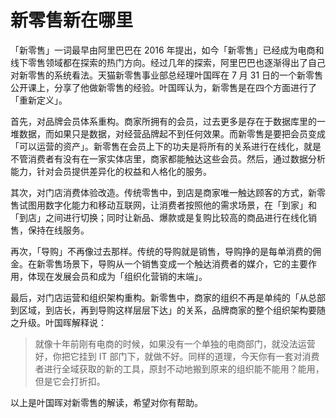 # 新零售新在哪里

「新零售」一词最早由阿里巴巴在 2016 年提出，如今「新零售」已经成为电商和线下零售领域都在探索的热门方向。经过几年的探索，阿里巴巴也逐渐得出了自己对新零售的系统看法。天猫新零售事业部总经理叶国晖在 7 月 31 日的一个新零售公开课上，分享了他做新零售的经验。叶国晖认为，新零售是在四个方面进行了「重新定义」。

首先，对品牌会员体系重构。商家所拥有的会员，过去更多是存在于数据库里的一堆数据，而如果只是数据，对经营品牌起不到任何效果。而新零售是要把会员变成「可以运营的资产」。新零售在会员上下的功夫是将所有的关系进行在线化，就是不管消费者有没有在一家实体店里，商家都能触达这些会员。然后，通过数据分析能力，针对会员提供差异化的权益和人格化的服务。

其次，对门店消费体验改造。传统零售中，到店是商家唯一触达顾客的方式，新零售试图用数字化能力和移动互联网，让消费者按照他的需求场景，在「到家」和「到店」之间进行切换；同时让新品、爆款或是复购比较高的商品进行在线化销售，保持在线服务。

再次，「导购」不再像过去那样。传统的导购就是销售，导购挣的是每单消费的佣金。在新零售场景下，导购从一个销售变成一个触达消费者的媒介，它的主要作用，体现在发展会员和成为「组织化营销的末端」。

最后，对门店运营和组织架构重构。新零售中，商家的组织不再是单纯的「从总部到区域，到店长，再到导购这样层层下达」的关系，品牌商家的整个组织架构要随之升级。叶国晖解释说：

> 就像十年前刚有电商的时候，如果没有一个单独的电商部门，就没法运营好，你把它挂到 IT 部门下，就做不好。同样的道理，今天你有一套对消费者进行全域获取的新的工具，原封不动地搬到原来的组织能不能用？能用，但是它会打折扣。

以上是叶国晖对新零售的解读，希望对你有帮助。

